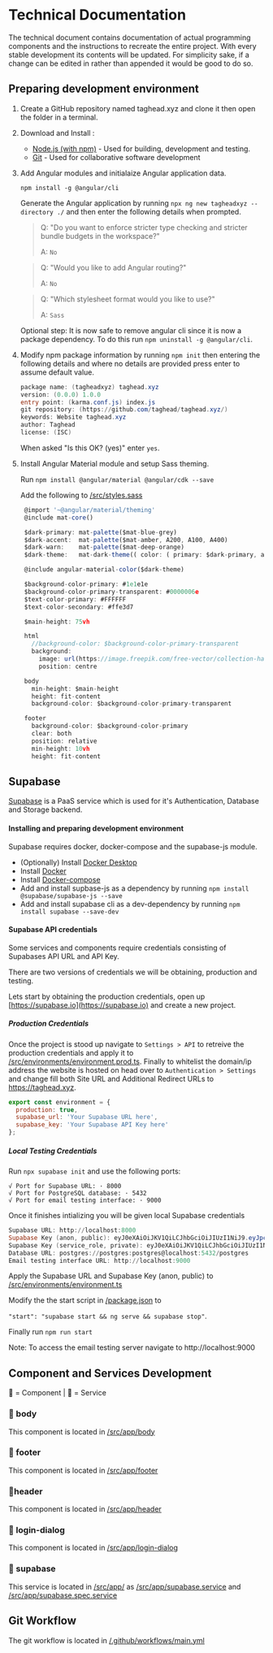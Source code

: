 # Technical Documentation

The technical document contains documentation of actual programming components and the instructions to recreate the entire project. With every stable development its contents will be updated. For simplicity sake, if a change can be edited in rather than appended it would be good to do so.

## Preparing development environment

1. Create a GitHub repository named taghead.xyz and clone it then open the folder in a terminal.

2. Download and Install :
   - [Node.js (with npm)](https://nodejs.org/en/download/) - Used for building, development and testing.
   - [Git](https://git-scm.com/downloads) - Used for collaborative software development

3. Add Angular modules and initialaize Angular application data.
  
    `npm install -g @angular/cli`

    Generate the Angular application by running `npx ng new tagheadxyz --directory ./` and then enter the following details when prompted.
    
      >Q: "Do you want to enforce stricter type checking and stricter bundle budgets in the workspace?" 
      >
      >A: `No`

      >Q: "Would you like to add Angular routing?"
      > 
      >A: `No`
    
      >Q: "Which stylesheet format would you like to use?"
      >
      >A: `Sass`

      Optional step: It is now safe to remove angular cli since it is now a package dependency. To do this run `npm uninstall -g @angular/cli`.

4. Modify npm package information by running `npm init` then entering the following details and where no details are provided press enter to assume default value.

    ```powershell
    package name: (tagheadxyz) taghead.xyz
    version: (0.0.0) 1.0.0
    entry point: (karma.conf.js) index.js
    git repository: (https://github.com/taghead/taghead.xyz/)
    keywords: Website taghead.xyz
    author: Taghead
    license: (ISC)
    ```

    When asked "Is this OK? (yes)" enter `yes`.

5. Install Angular Material module and setup Sass theming.
   
   Run `npm install @angular/material @angular/cdk --save`

   Add the following to [/src/styles.sass](/src/styles.sass)
   ```javascript
    @import '~@angular/material/theming'
    @include mat-core()

    $dark-primary: mat-palette($mat-blue-grey)
    $dark-accent:  mat-palette($mat-amber, A200, A100, A400)
    $dark-warn:    mat-palette($mat-deep-orange)
    $dark-theme:   mat-dark-theme(( color: ( primary: $dark-primary, accent: $dark-accent, warn: $dark-warn, )))

    @include angular-material-color($dark-theme)

    $background-color-primary: #1e1e1e
    $background-color-primary-transparent: #0000006e
    $text-color-primary: #FFFFFF
    $text-color-secondary: #ffe3d7

    $main-height: 75vh

    html
      //background-color: $background-color-primary-transparent
      background:
        image: url(https://image.freepik.com/free-vector/collection-handrawn-elements-fast-food_125540-314.jpg)
        position: centre

    body
      min-height: $main-height
      height: fit-content
      background-color: $background-color-primary-transparent

    footer
      background-color: $background-color-primary
      clear: both
      position: relative
      min-height: 10vh
      height: fit-content
    ```

## Supabase
[Supabase](https://supabase.io) is a PaaS service which is used for it's Authentication, Database and Storage backend.

#### Installing and preparing development environment
Supabase requires docker, docker-compose and the supabase-js module.

- (Optionally) Install [Docker Desktop](https://docs.docker.com/desktop/)
- Install [Docker](https://docs.docker.com/engine/install/)
- Install [Docker-compose](https://docs.docker.com/compose/install/)
- Add and install supbase-js as a dependency by running `npm install @supabase/supabase-js --save`
- Add and install supabase cli as a dev-dependency by running `npm install supabase --save-dev`
#### Supabase API credentials
Some services and components require credentials consisting of Supabases API URL and API Key.

There are two versions of credentials we will be obtaining, production and testing.

Lets start by obtaining the production credentials, open up [https://supabase.io](https://supabase.io) and create a new project. 

##### Production Credentials
Once the project is stood up navigate to `Settings > API` to retreive the production credentials and apply it to [/src/environments/environment.prod.ts](/src/environments/environment.prod.ts). Finally to whitelist the domain/ip address the website is hosted on head over to `Authentication > Settings` and change fill both Site URL and Additional Redirect URLs to https://taghead.xyz.

```javascript
export const environment = {
  production: true,
  supabase_url: 'Your Supabase URL here',
  supabase_key: 'Your Supabase API Key here'
};
```

##### Local Testing Credentials
Run `npx supabase init` and use the following ports:

```
√ Port for Supabase URL: · 8000       
√ Port for PostgreSQL database: · 5432    
√ Port for email testing interface: · 9000
```

Once it finishes intializing you will be given local Supabase credentials
```powershell
Supabase URL: http://localhost:8000
Supabase Key (anon, public): eyJ0eXAiOiJKV1QiLCJhbGciOiJIUzI1NiJ9.eyJpc3MiOiJzdXBhYmFzZSIsImlhdCI6MTYwMzk2ODgzNCwiZXhwIjoyNTUwNjUzNjM0LCJyb2xlIjoiYW5vbiJ9.36fUebxgx1mcBo4s19v0SzqmzunP--hm_hep0uLX0ew
Supabase Key (service_role, private): eyJ0eXAiOiJKV1QiLCJhbGciOiJIUzI1NiJ9.eyJpc3MiOiJzdXBhYmFzZSIsImlhdCI6MTYwMzk2ODgzNCwiZXhwIjoyNTUwNjUzNjM0LCJyb2xlIjoic2VydmljZV9yb2xlIn0.necIJaiP7X2T2QjGeV-FhpkizcNTX8HjDDBAxpgQTEI
Database URL: postgres://postgres:postgres@localhost:5432/postgres
Email testing interface URL: http://localhost:9000
```
Apply the Supabase URL and Supabase Key (anon, public) to [/src/environments/environment.ts](/src/environments/environment.ts)

Modify the the start script in [/package.json](/package.json) to

`"start": "supabase start && ng serve && supabase stop"`.

Finally run `npm run start`

Note: To access the email testing server navigate to http://localhost:9000

## Component and Services Development
🍉 = Component | 🥭 = Service
### 🍉 body
This component is located in [/src/app/body](/src/app/body)

### 🍉 footer 
This component is located in [/src/app/footer](/src/app/footer)

###  🍉header 
This component is located in [/src/app/header](/src/app/header)

### 🍉 login-dialog 
This component is located in [/src/app/login-dialog](/src/app/login-dialog)

### 🥭 supabase
This service is located in [/src/app/](/src/app/) as [/src/app/supabase.service](/src/app/supabase.service) and [/src/app/supabase.spec.service](/src/app/supabase.spec.service)

## Git Workflow
The git workflow is located in [/.github/workflows/main.yml](/.github/workflows/main.yml)
